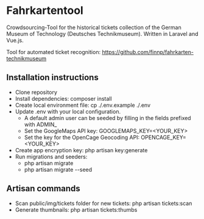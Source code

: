 Fahrkartentool
==============

Crowdsourcing-Tool for the historical tickets collection of the German Museum of Technology (Deutsches Technikmuseum). Written in Laravel and Vue.js.

Tool for automated ticket recognition: https://github.com/finnp/fahrkarten-technikmuseum

Installation instructions
-------------------------

- Clone repository
- Install dependencies: composer install
- Create local environment file: cp ./.env.example ./.env
- Update .env with your local configuration. 
  - A default admin user can be seeded by filling in the fields prefixed with ADMIN_
  - Set the GoogleMaps API key: GOOGLEMAPS_KEY=<YOUR_KEY>
  - Set the key for the OpenCage Geocoding API: OPENCAGE_KEY=<YOUR_KEY>
- Create app encryption key: php artisan key:generate
- Run migrations and seeders: 
  - php artisan migrate
  - php artisan migrate --seed

Artisan commands
----------------

- Scan public/img/tickets folder for new tickets: php artisan tickets:scan
- Generate thumbnails: php artisan tickets:thumbs
